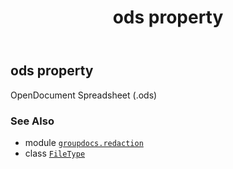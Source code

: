 ﻿---
title: ods property
second_title: GroupDocs.Redaction for Python via .NET API References
description: 
type: docs
url: /python-net/groupdocs.redaction/filetype/ods/
is_root: false
weight: 250
---

## ods property


OpenDocument Spreadsheet (.ods)

### See Also
* module [`groupdocs.redaction`](../../)
* class [`FileType`](/redaction/python-net/groupdocs.redaction/filetype)
